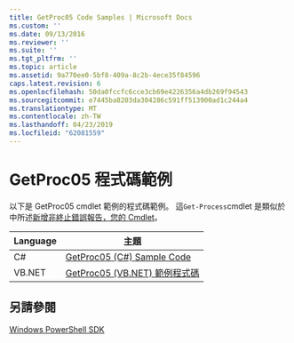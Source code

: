 ```yaml
---
title: GetProc05 Code Samples | Microsoft Docs
ms.custom: ''
ms.date: 09/13/2016
ms.reviewer: ''
ms.suite: ''
ms.tgt_pltfrm: ''
ms.topic: article
ms.assetid: 9a770ee0-5bf8-409a-8c2b-4ece35f84596
caps.latest.revision: 6
ms.openlocfilehash: 50da0fccfc6cce3cb69e4226356a4db269f94543
ms.sourcegitcommit: e7445ba8203da304286c591ff513900ad1c244a4
ms.translationtype: MT
ms.contentlocale: zh-TW
ms.lasthandoff: 04/23/2019
ms.locfileid: "62081559"
---
```

# <a name="getproc05-code-samples"></a>GetProc05 程式碼範例

以下是 GetProc05 cmdlet 範例的程式碼範例。 這`Get-Process`cmdlet 是類似於中所述[新增非終止錯誤報告，您的 Cmdlet](../cmdlet/adding-non-terminating-error-reporting-to-your-cmdlet.md)。

|Language|主題|
|--------------|-----------|
|C#|[GetProc05 (C#) Sample Code](./getproc05-csharp-sample-code.md)|
|VB.NET|[GetProc05 (VB.NET) 範例程式碼](./getproc05-vb-net-sample-code.md)|

## <a name="see-also"></a>另請參閱

[Windows PowerShell SDK](../windows-powershell-reference.md)